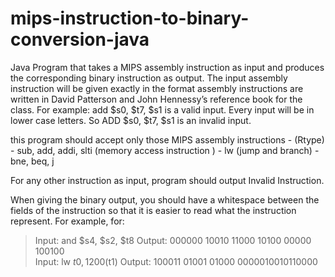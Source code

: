 # mips-instruction-to-binary-conversion-java

Java Program that takes a MIPS assembly
instruction as input and produces the corresponding binary instruction as output. The input assembly
instruction will be given exactly in the format assembly instructions are written in David Patterson and
John Hennessy’s reference book for the class. For example: add $s0, $t7, $s1 is a valid input. Every input
will be in lower case letters. So ADD $s0, $t7, $s1 is an invalid input.

this program should accept only those MIPS assembly instructions - 
(Rtype) - sub, add, addi, slti
(memory access instruction ) - lw
(jump and branch) - bne, beq, j

For any other instruction as input, program should output
Invalid Instruction.

When giving the binary output, you should have a whitespace between the fields of the instruction so
that it is easier to read what the instruction represent. For example, for:

> Input: and $s4, $s2, $t8 Output: 000000 10010 11000 10100 00000 100100 </br>
> Input: lw $t0, 1200($t1) Output: 100011 01001 01000 0000010010110000
